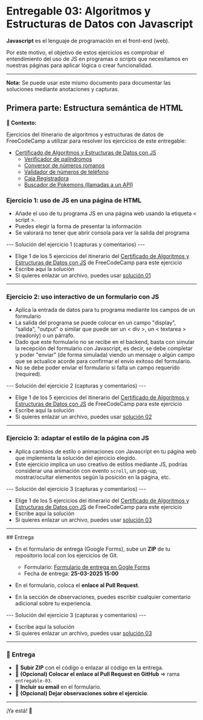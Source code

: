 # Entregable 03: Algoritmos y Estructuras de Datos con Javascript

**Javascript** es el lenguaje de programación en el front-end (web).


Por este motivo, el objetivo de estos ejercicios es comprobar el entendimiento
del uso de JS en programas o *scripts* que necesitamos en nuestras páginas para aplicar lógica o crear funcionalidad.

---

**Nota:** Se puede usar este mismo documento para documentar las soluciones mediante anotaciones y capturas.

## Primera parte: Estructura semántica de HTML

**📌 Contexto:**

Ejercicios del itinerario de algoritmos y estructuras de datos de FreeCodeCamp a utilizar para resolver los ejercicios de este entregable:

- [Certificado de Algoritmos y Estructuras de Datos con JS](https://www.freecodecamp.org/learn/javascript-algorithms-and-data-structures-v8/)
  - [Verificador de palíndromos](https://www.freecodecamp.org/learn/javascript-algorithms-and-data-structures-v8/build-a-palindrome-checker-project/build-a-palindrome-checker)
  - [Conversor de números romanos](https://www.freecodecamp.org/learn/javascript-algorithms-and-data-structures-v8/build-a-roman-numeral-converter-project/build-a-roman-numeral-converter)
  - [Validador de números de teléfono](https://www.freecodecamp.org/learn/javascript-algorithms-and-data-structures-v8/build-a-telephone-number-validator-project/build-a-telephone-number-validator)
  - [Caja Registradora](https://www.freecodecamp.org/learn/javascript-algorithms-and-data-structures-v8/build-a-cash-register-project/build-a-cash-register)
  - [Buscador de Pokemons (llamadas a un API)](https://www.freecodecamp.org/learn/javascript-algorithms-and-data-structures-v8/build-a-pokemon-search-app-project/build-a-pokemon-search-app)

### **Ejercicio 1: uso de JS en una página de HTML**  

- Añade el uso de tu programa JS en una página web usando la etiqueta &lt; script &gt;.
- Puedes elegir la forma de presentar la información
- Se valorará no tener que abrir consola para ver la salida del programa

--- Solución del ejercicio 1 (capturas y comentarios) ---

- Elige 1 de los 5 ejercicios del itinerario del [Certificado de Algoritmos y Estructuras de Datos con JS](https://www.freecodecamp.org/learn/javascript-algorithms-and-data-structures-v8/) de FreeCodeCamp para este ejercicio
- Escribe aquí la solución
- Si quieres enlazar un archivo, puedes usar [solución 01](./archivo.md)

--------------------------------------------------------------------------------

### **Ejercicio 2: uso interactivo de un formulario con JS**  

- Aplica la entrada de datos para tu programa mediante los campos de un formulario
- La salida del programa se puede colocar en un campo "display", "salida", "output" o similar que puede ser un &lt; div &gt;, un &lt; textarea &gt; (readonly) o un párrafo.
- Dado que este formulario no se recibe en el backend, basta con simular la recepción del formulario con Javascript, es decir, se debe completar y poder "enviar" (de forma simulada) viendo un mensaje o algún campo que se actualice acorde para confirmar el envío exitoso del formulario.
- No se debe poder enviar el formulario si falta un campo requerido (required).

--- Solución del ejercicio 2 (capturas y comentarios) ---

- Elige 1 de los 5 ejercicios del itinerario del [Certificado de Algoritmos y Estructuras de Datos con JS](https://www.freecodecamp.org/learn/javascript-algorithms-and-data-structures-v8/) de FreeCodeCamp para este ejercicio
- Escribe aquí la solución
- Si quieres enlazar un archivo, puedes usar [solución 02](./archivo.md)

--------------------------------------------------------------------------------

### **Ejercicio 3: adaptar el estilo de la página con JS**  

- Aplica cambios de estilo o animaciones con Javascript en tu página web que implementa la solución del ejercicio elegido.
- Este ejercicio implica un uso creativo de estilos mediante JS, podrías considerar una animación con evento `scroll`, un pop-up, mostrar/ocultar elementos según la posición en la página, etc.

--- Solución del ejercicio 3 (capturas y comentarios) ---

- Elige 1 de los 5 ejercicios del itinerario del [Certificado de Algoritmos y Estructuras de Datos con JS](https://www.freecodecamp.org/learn/javascript-algorithms-and-data-structures-v8/) de FreeCodeCamp para este ejercicio
- Escribe aquí la solución
- Si quieres enlazar un archivo, puedes usar [solución 03](./archivo.md)

--------------------------------------------------------------------------------

## Entrega

- En el formulario de entrega (Google Forms), sube un **ZIP** de tu repositorio local con los ejercicios de Git.  

  - Formulario: [Formulario de entrega en Gogle Forms](https://forms.gle/F9Vsaj7h6Fm3EMRSA)
  - Fecha de entrega: **25-03-2025 15:00**

- En el formulario, coloca el **enlace al Pull Request**.  

- En la sección de observaciones, puedes escribir cualquier comentario adicional sobre tu experiencia.  

--- Solución del ejercicio 3 (capturas y comentarios) ---

- Escribe aquí la solución
- Si quieres enlazar un archivo, puedes usar [solución 03](./archivo.md)

--------------------------------------------------------------------------------

### **📩 Entrega**  
- 📂 **Subir ZIP** con el código o enlazar al código en la entrega.  
- 🔗 **(Opcional) Colocar el enlace al Pull Request en GitHub** => rama `entregable-03`.  
- 📧 **Incluir su email** en el formulario.  
- 📝 **(Opcional) Dejar observaciones sobre el ejercicio**.  

---


¡Ya está! 🚀
